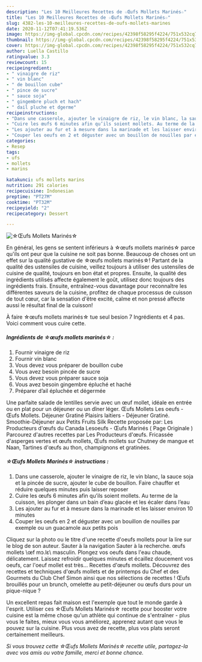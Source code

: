 ```yaml
---
description: "Les 10 Meilleures Recettes de ☆Œufs Mollets Marinés☆"
title: "Les 10 Meilleures Recettes de ☆Œufs Mollets Marinés☆"
slug: 4382-les-10-meilleures-recettes-de-oufs-mollets-marines
date: 2020-11-12T07:41:19.536Z
image: https://img-global.cpcdn.com/recipes/42398f58295f4224/751x532cq70/☆oeufs-mollets-marines☆-photo-principale-de-la-recette.jpg
thumbnail: https://img-global.cpcdn.com/recipes/42398f58295f4224/751x532cq70/☆oeufs-mollets-marines☆-photo-principale-de-la-recette.jpg
cover: https://img-global.cpcdn.com/recipes/42398f58295f4224/751x532cq70/☆oeufs-mollets-marines☆-photo-principale-de-la-recette.jpg
author: Luella Castillo
ratingvalue: 3.3
reviewcount: 15
recipeingredient:
- " vinaigre de riz"
- " vin blanc"
- " de bouillon cube"
- " pince de sucre"
- " sauce soja"
- " gingembre pluch et hach"
- " dail pluche et dgerme"
recipeinstructions:
- "Dans une casserole, ajouter le vinaigre de riz, le vin blanc, la sauce soja et la pincée de sucre, ajouter le cube de bouillon. Faire chauffer et réduire quelques minutes puis laisser reposer"
- "Cuire les œufs 6 minutes afin qu’ils soient mollets. Au terme de la cuisson, les plonger dans un bain d’eau glacée et les écaler dans l’eau"
- "Les ajouter au fur et à mesure dans la marinade et les laisser environ 10 minutes"
- "Couper les oeufs en 2 et déguster avec un bouillon de nouilles par exemple ou un guacamole aux petits pois"
categories:
- Resep
tags:
- ufs
- mollets
- marins

katakunci: ufs mollets marins 
nutrition: 291 calories
recipecuisine: Indonesian
preptime: "PT27M"
cooktime: "PT32M"
recipeyield: "2"
recipecategory: Dessert

---
```



![☆Œufs Mollets Marinés☆](https://img-global.cpcdn.com/recipes/42398f58295f4224/751x532cq70/☆oeufs-mollets-marines☆-photo-principale-de-la-recette.jpg)

En général, les gens se sentent inférieurs à ☆œufs mollets marinés☆ parce qu'ils ont peur que la cuisine ne soit pas bonne. Beaucoup de choses ont un effet sur la qualité gustative de ☆œufs mollets marinés☆! Partant de la qualité des ustensiles de cuisine, veillez toujours à utiliser des ustensiles de cuisine de qualité, toujours en bon état et propres. Ensuite, la qualité des ingrédients utilisés affecte également le goût, utilisez donc toujours des ingrédients frais. Ensuite, entraînez-vous davantage pour reconnaître les différentes saveurs de la cuisine, profitez de chaque processus de cuisson de tout cœur, car la sensation d'être excité, calme et non pressé affecte aussi le résultat final de la cuisson!

<!--inarticleads1-->

À faire ☆œufs mollets marinés☆ tue seul besion 7 Ingrédients et 4 pas. Voici comment vous cuire cette.

##### Ingrédients de ☆œufs mollets marinés☆ :

1. Fournir  vinaigre de riz
1. Fournir  vin blanc
1. Vous devez vous préparer  de bouillon cube
1. Vous avez besoin  pincée de sucre
1. Vous devez vous préparer  sauce soja
1. Vous avez besoin  gingembre épluché et haché
1. Préparer  d’ail épluchée et dégermée


Une parfaite salade de lentilles servie avec un œuf mollet, idéale en entrée ou en plat pour un déjeuner ou un dîner léger. Œufs Mollets Les oeufs - Œufs Mollets. Déjeuner Gratiné Plaisirs laitiers - Déjeuner Gratiné. Smoothie-Déjeuner aux Petits Fruits Silk Recette proposée par: Les Producteurs d&#39;œufs du Canada Lesoeufs - Œufs Marinés ( Page Originale ) Parcourez d&#39;autres recettes par Les Producteurs d&#39;œufs. Fricassée d&#39;asperges vertes et œufs mollets, Œufs mollets sur Chutney de mangue et Naan, Tartines d&#39;œufs au thon, champignons et gratinées. 

<!--inarticleads2-->

##### ☆Œufs Mollets Marinés☆ instructions :

1. Dans une casserole, ajouter le vinaigre de riz, le vin blanc, la sauce soja et la pincée de sucre, ajouter le cube de bouillon. Faire chauffer et réduire quelques minutes puis laisser reposer
1. Cuire les œufs 6 minutes afin qu’ils soient mollets. Au terme de la cuisson, les plonger dans un bain d’eau glacée et les écaler dans l’eau
1. Les ajouter au fur et à mesure dans la marinade et les laisser environ 10 minutes
1. Couper les oeufs en 2 et déguster avec un bouillon de nouilles par exemple ou un guacamole aux petits pois


Cliquez sur la photo ou le titre d&#39;une recette d&#39;oeufs mollets pour la lire sur le blog de son auteur. Sauter à la navigation Sauter à la recherche. œufs mollets \œf mɔ.lɛ\ masculin. Plongez vos oeufs dans l&#39;eau chaude, délicatement. Laissez refroidir quelques minutes et écaillez doucement vos oeufs, car l&#39;oeuf mollet est très… Recettes d&#39;œufs mollets. Découvrez des recettes et techniques d&#39;œufs mollets et de printemps du Chef et des Gourmets du Club Chef Simon ainsi que nos sélections de recettes ! Œufs brouillés pour un brunch, omelette au petit-déjeuner ou œufs durs pour un pique-nique ? 

<!--inarticleads1-->

<p>
Un excellent repas fait maison est l'exemple que tout le monde garde à l'esprit. Utiliser ces ☆Œufs Mollets Marinés☆ recette pour booster votre cuisine est la même chose qu'un athlète qui continue de s'entraîner - plus vous le faites, mieux vous vous améliorez, apprenez autant que vous le pouvez sur la cuisine. Plus vous avez de recette, plus vos plats seront certainement meilleurs.
</p>

<p>
<i>Si vous trouvez cette ☆Œufs Mollets Marinés☆ recette utile, partagez-la avec vos amis ou votre famille, merci et bonne chance.</i>
</p>
